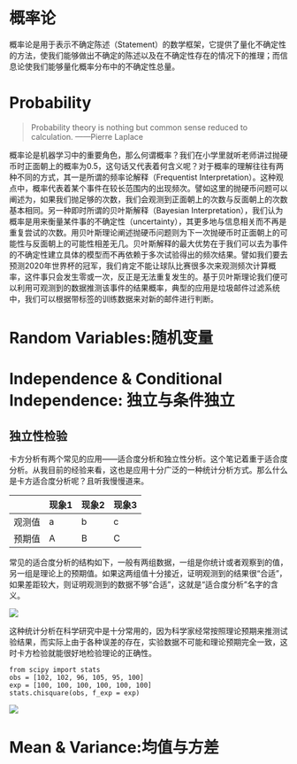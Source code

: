# 概率论
概率论是用于表示不确定陈述（Statement）的数学框架，它提供了量化不确定性的方法，使我们能够做出不确定的陈述以及在不确定性存在的情况下的推理；而信息论使我们能够量化概率分布中的不确定性总量。

# Probability
>  Probability theory is nothing but common sense reduced to calculation. ——Pierre Laplace

概率论是机器学习中的重要角色，那么何谓概率？我们在小学里就听老师讲过抛硬币时正面朝上的概率为0.5，这句话又代表着何含义呢？对于概率的理解往往有两种不同的方式，其一是所谓的频率论解释（Frequentist Interpretation）。这种观点中，概率代表着某个事件在较长范围内的出现频次。譬如这里的抛硬币问题可以阐述为，如果我们抛足够的次数，我们会观测到正面朝上的次数与反面朝上的次数基本相同。另一种即时所谓的贝叶斯解释（Bayesian Interpretation），我们认为概率是用来衡量某件事的不确定性（uncertainty），其更多地与信息相关而不再是重复尝试的次数。用贝叶斯理论阐述抛硬币问题则为下一次抛硬币时正面朝上的可能性与反面朝上的可能性相差无几。贝叶斯解释的最大优势在于我们可以去为事件的不确定性建立具体的模型而不再依赖于多次试验得出的频次结果。譬如我们要去预测2020年世界杯的冠军，我们肯定不能让球队比赛很多次来观测频次计算概率，这件事只会发生零或一次，反正是无法重复发生的。基于贝叶斯理论我们便可以利用可观测到的数据推测该事件的结果概率，典型的应用是垃圾邮件过滤系统中，我们可以根据带标签的训练数据来对新的邮件进行判断。

# Random Variables:随机变量

# Independence & Conditional Independence: 独立与条件独立

## 独立性检验
卡方分析有两个常见的应用——适合度分析和独立性分析。这个笔记着重于适合度分析。从我目前的经验来看，这也是应用十分广泛的一种统计分析方式。那么什么是卡方适合度分析呢？且听我慢慢道来。

|      | 现象1  | 现象2  | 现象3  |
| ---- | ---- | ---- | ---- |
| 观测值  | a    | b    | c    |
| 预期值  | A    | B    | C    |

常见的适合度分析的结构如下，一般有两组数据，一组是你统计或者观察到的值，另一组是理论上的预期值。如果这两组值十分接近，证明观测到的结果很“合适”，如果差距较大，则证明观测到的数据不够“合适”，这就是“适合度分析”名字的含义。

![](http://img.blog.csdn.net/20161007084653850?watermark/2/text/aHR0cDovL2Jsb2cuY3Nkbi5uZXQv/font/5a6L5L2T/fontsize/400/fill/I0JBQkFCMA==/dissolve/70/gravity/Center)

这种统计分析在科学研究中是十分常用的，因为科学家经常按照理论预期来推测试验结果，而实际上由于各种误差的存在，实验数据不可能和理论预期完全一致，这时卡方检验就能很好地检验理论的正确性。

```
from scipy import stats
obs = [102, 102, 96, 105, 95, 100]
exp = [100, 100, 100, 100, 100, 100]
stats.chisquare(obs, f_exp = exp)
```
![](http://img.blog.csdn.net/20161007085433109?watermark/2/text/aHR0cDovL2Jsb2cuY3Nkbi5uZXQv/font/5a6L5L2T/fontsize/400/fill/I0JBQkFCMA==/dissolve/70/gravity/Center)


# Mean & Variance:均值与方差